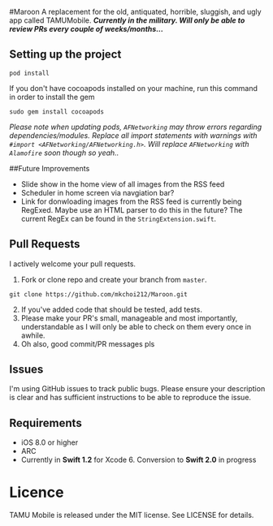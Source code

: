 #Maroon
A replacement for the old, antiquated, horrible, sluggish, and ugly app called TAMUMobile.
***Currently in the military. Will only be able to review PRs every couple of weeks/months...***

## Setting up the project
```
pod install
```
If you don't have cocoapods installed on your machine, run this command in order to install the gem
```
sudo gem install cocoapods
```
*Please note when updating pods, `AFNetworking` may throw errors regarding dependencies/modules. Replace all import statements with warnings with `#import <AFNetworking/AFNetworking.h>`. Will replace `AFNetworking` with `Alamofire` soon though so yeah..*
 
##Future Improvements
- Slide show in the home view of all images from the RSS feed
- Scheduler in home screen via navgiation bar?
- Link for donwloading images from the RSS feed is currently being RegExed. Maybe use an HTML parser to do this in the future? The current RegEx can be found in the `StringExtension.swift`.

## Pull Requests
I actively welcome your pull requests.

1. Fork or clone repo and create your branch from `master`.
```
git clone https://github.com/mkchoi212/Maroon.git
```
2. If you've added code that should be tested, add tests.
3. Please make your PR's small, manageable and most importantly, understandable as I will only be able to check on them every once in awhile.
4. Oh also, good commit/PR messages pls

## Issues  
I'm using GitHub issues to track public bugs. Please ensure your description is
clear and has sufficient instructions to be able to reproduce the issue.

## Requirements
- iOS 8.0 or higher
- ARC
- Currently in **Swift 1.2** for Xcode 6. Conversion to **Swift 2.0** in progress

# Licence
TAMU Mobile is released under the MIT license. See LICENSE for details.
